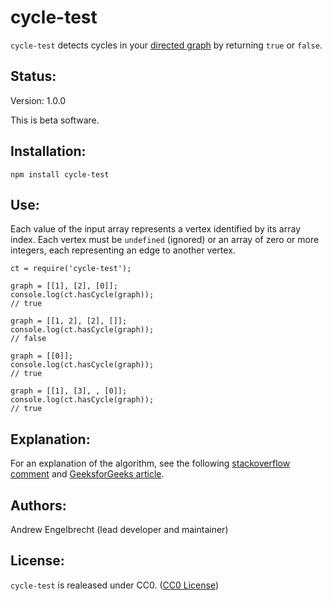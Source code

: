 # cycle-test

`cycle-test` detects cycles in your [directed
graph](https://en.wikipedia.org/wiki/Directed_graph) by returning
`true` or `false`.

## Status:

Version: 1.0.0

This is beta software.

## Installation:

    npm install cycle-test

## Use:

Each value of the input array represents a vertex identified by its array
index. Each vertex must be `undefined` (ignored) or an array of zero or more
integers, each representing an edge to another vertex.

    ct = require('cycle-test');

    graph = [[1], [2], [0]];
    console.log(ct.hasCycle(graph));
    // true

    graph = [[1, 2], [2], []];
    console.log(ct.hasCycle(graph));
    // false

    graph = [[0]];
    console.log(ct.hasCycle(graph));
    // true

    graph = [[1], [3], , [0]];
    console.log(ct.hasCycle(graph));
    // true

## Explanation:

For an explanation of the algorithm, see the following [stackoverflow
comment](http://stackoverflow.com/questions/261573/best-algorithm-for-detecting-cycles-in-a-directed-graph#comment43707072_16505064)
and [GeeksforGeeks
article](http://www.geeksforgeeks.org/detect-cycle-direct-graph-using-colors/).

## Authors:

Andrew Engelbrecht (lead developer and maintainer)

## License:

`cycle-test` is realeased under CC0. ([CC0 License](https://creativecommons.org/publicdomain/zero/1.0/))


